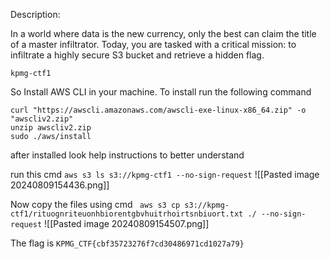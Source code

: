 
Description:

In a world where data is the new currency, only the best can claim the title of a master infiltrator. Today, you are tasked with a critical mission: to infiltrate a highly secure S3 bucket and retrieve a hidden flag.

`kpmg-ctf1`

So Install AWS CLI in your machine.
To install run the following command
```
curl "https://awscli.amazonaws.com/awscli-exe-linux-x86_64.zip" -o "awscliv2.zip"
unzip awscliv2.zip
sudo ./aws/install
```


after installed look help instructions to better understand

run this cmd `aws s3 ls s3://kpmg-ctf1 --no-sign-request`
![[Pasted image 20240809154436.png]]

Now copy the files using cmd 
` aws s3 cp s3://kpmg-ctf1/rituognriteuonhbiorentgbvhuitrhoirtsnbiuort.txt ./ --no-sign-request`
![[Pasted image 20240809154507.png]]

The flag is `KPMG_CTF{cbf35723276f7cd30486971cd1027a79}`
